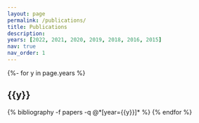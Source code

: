 ```yaml
---
layout: page
permalink: /publications/
title: Publications
description: 
years: [2022, 2021, 2020, 2019, 2018, 2016, 2015]
nav: true
nav_order: 1
---
```

<!-- _pages/publications.md -->
<div class="publications">

{%- for y in page.years %}
  <h2 class="year">{{y}}</h2>
  {% bibliography -f papers -q @*[year={{y}}]* %}
{% endfor %}

</div>
